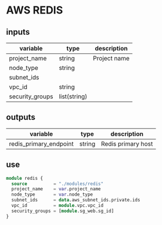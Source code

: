 # AWS REDIS

## inputs

| variable        | type         | description  |
| --------------- | ------------ | ------------ |
| project_name    | string       | Project name |
| node_type       | string       |              |
| subnet_ids      |              |              |
| vpc_id          | string       |              |
| security_groups | list(string) |              |


## outputs

| variable               | type   | description        |
| ---------------------- | ------ | ------------------ |
| redis_primary_endpoint | string | Redis primary host |

## use

```terraform
module redis {
  source          = "./modules/redis"
  project_name    = var.project_name
  node_type       = var.node_type
  subnet_ids      = data.aws_subnet_ids.private.ids
  vpc_id          = module.vpc.vpc_id
  security_groups = [module.sg_web.sg_id]
}
```
